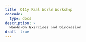 ```yaml
---
title: O11y Real World Workshop
cascade:
  type: docs
description: >
  Hands-On Exercises and Discussion
draft: true
---
```

